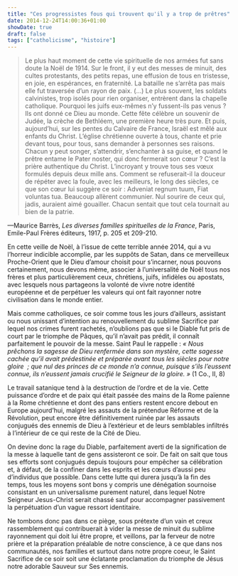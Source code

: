 ```yaml
---
title: "Ces progressistes fous qui trouvent qu'il y a trop de prêtres"
date: 2014-12-24T14:00:36+01:00
showDate: true
draft: false
tags: ["catholicisme", "histoire"]
---
```


> Le plus haut moment de cette vie spirituelle de nos armées fut sans doute la Noël de 1914\. Sur le front, il y eut des messes de minuit, des cultes protestants, des petits repas, une effusion de tous en tristesse, en joie, en espérances, en fraternité. La bataille ne s’arrêta pas mais elle fut traversée d’un rayon de paix. (…) Le plus souvent, les soldats calvinistes, trop isolés pour rien organiser, entrèrent dans la chapelle catholique. Pourquoi les juifs eux-mêmes n’y fussent-ils pas venus ? Ils ont donné ce Dieu au monde. Cette fête célèbre un souvenir de Judée, la crèche de Bethléem, une première heure très pure. Et puis, aujourd’hui, sur les pentes du Calvaire de France, Israël est mêlé aux enfants du Christ. L’église chrétienne ouverte à tous, chante et prie devant tous, pour tous, sans demander à personnes ses raisons. Chacun y peut songer, s’attendrir, s’enchanter à sa guise, et quand le prêtre entame le Pater noster, qui donc fermerait son cœur ? C’est la prière authentique du Christ. L’incroyant y trouve tous ses vœux formulés depuis deux mille ans. Comment se refuserait-il la douceur de répéter avec la foule, avec les meilleurs, le long des siècles, ce que son cœur lui suggère ce soir : Adveniat regnum tuum, Fiat voluntas tua. Beaucoup allèrent communier. Nul sourire de ceux qui, jadis, auraient aimé gouailler. Chacun sentait que tout cela tournait au bien de la patrie.

—Maurice Barrès, _Les diverses familles spirituelles de la France_, Paris, Emile-Paul Frères éditeurs, 1917, p. 205 et 209-210.

En cette veille de Noël, à l’issue de cette terrible année 2014, qui a vu l’horreur indicible accomplie, par les suppôts de Satan, dans ce merveilleux Proche-Orient que le Dieu d’amour choisit pour s’incarner, nous pouvons certainement, nous devons même, associer à l’universalité de Noël tous nos frères et plus particulièrement ceux, chrétiens, juifs, infidèles ou apostats, avec lesquels nous partageons la volonté de vivre notre identité européenne et de perpétuer les valeurs qui ont fait rayonner notre civilisation dans le monde entier.

Mais comme catholiques, ce soir comme tous les jours d’ailleurs, assistant ou nous unissant d’intention au renouvellement du sublime Sacrifice par lequel nos crimes furent rachetés, n’oublions pas que si le Diable fut pris de court par le triomphe de Pâques, qu’il n’avait pas prédit, il connaît parfaitement le pouvoir de la messe. Saint Paul le rappelle : _« Nous prêchons la sagesse de Dieu renfermée dans son mystère, cette sagesse cachée qu’il avait prédestinée et préparée avant tous les siècles pour notre gloire  ; que nul des princes de ce monde n’a connue, puisque s’ils l’eussent connue, ils n’eussent jamais crucifié le Seigneur de la gloire. »_ (1 Co., II, 8)

Le travail satanique tend à la destruction de l’ordre et de la vie. Cette puissance d’ordre et de paix qui était passée des mains de la Rome païenne à la Rome chrétienne et dont des pans entiers restent encore debout en Europe aujourd’hui, malgré les assauts de la prétendue Réforme et de la Révolution, peut encore être définitivement ruinée par les assauts conjugués des ennemis de Dieu à l’extérieur et de leurs semblables infiltrés à l’intérieur de ce qui reste de la Cité de Dieu.

On devine donc la rage du Diable, parfaitement averti de la signification de la messe à laquelle tant de gens assisteront ce soir. De fait on sait que tous ses efforts sont conjugués depuis toujours pour empêcher sa célébration et, à défaut, de la confiner dans les esprits et les cœurs d’aussi peu d’individus que possible. Dans cette lutte qui durera jusqu’à la fin des temps, tous les moyens sont bons y compris une dénégation sournoise consistant en un universalisme purement naturel, dans lequel Notre Seigneur Jesus-Christ serait chassé sauf pour accompagner passivement la perpétuation d’un vague ressort identitaire.

Ne tombons donc pas dans ce piège, sous prétexte d’un vain et creux rassemblement qui contribuerait à vider la messe de minuit du sublime rayonnement qui doit lui être propre, et veillons, par la ferveur de notre prière et la préparation préalable de notre conscience, à ce que dans nos communautés, nos familles et surtout dans notre propre coeur, le Saint Sacrifice de ce soir soit une éclatante proclamation du triomphe de Jésus notre adorable Sauveur sur Ses ennemis.